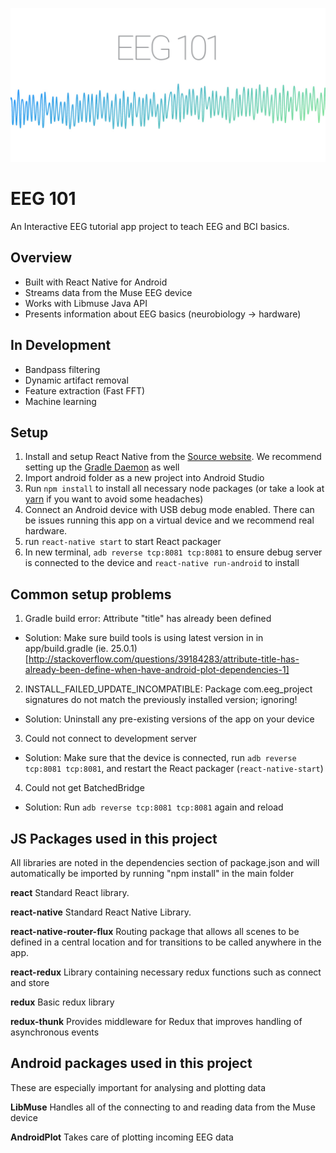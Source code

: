 
<p align="center">
    <img alt="babel" src="/EEG101graphic.png/" width="600">
</p>

# EEG 101

An Interactive EEG tutorial app project to teach EEG and BCI basics.

## Overview

- Built with React Native for Android
- Streams data from the Muse EEG device
- Works with Libmuse Java API
- Presents information about EEG basics (neurobiology -> hardware)

## In Development

- Bandpass filtering
- Dynamic artifact removal
- Feature extraction (Fast FFT)
- Machine learning

## Setup

1. Install and setup React Native from the [Source website](https://facebook.github.io/react-native/docs/getting-started.html). We recommend setting up the [Gradle Daemon](https://docs.gradle.org/2.9/userguide/gradle_daemon.html) as well
2. Import android folder as a new project into Android Studio
3. Run `npm install` to install all necessary node packages (or take a look at [yarn](https://github.com/yarnpkg/yarn) if you want to avoid some headaches)
4. Connect an Android device with USB debug mode enabled. There can be issues running this app on a virtual device and we recommend real hardware. 
5. run `react-native start` to start React packager
5. In new terminal, `adb reverse tcp:8081 tcp:8081` to ensure debug server is connected to the device and `react-native run-android` to install

## Common setup problems

1. Gradle build error: Attribute "title" has already been defined

- Solution: Make sure build tools is using latest version in in app/build.gradle (ie. 25.0.1) [http://stackoverflow.com/questions/39184283/attribute-title-has-already-been-define-when-have-android-plot-dependencies-1]

2. INSTALL_FAILED_UPDATE_INCOMPATIBLE: Package com.eeg_project signatures do not match the previously installed version; ignoring!

- Solution: Uninstall any pre-existing versions of the app on your device

3. Could not connect to development server

- Solution: Make sure that the device is connected, run `adb reverse tcp:8081 tcp:8081`, and restart the React packager (`react-native-start`)

4. Could not get BatchedBridge

- Solution: Run `adb reverse tcp:8081 tcp:8081` again and reload

## JS Packages used in this project
All libraries are noted in the dependencies section of package.json and will automatically be imported by running "npm install" in the main folder

**react**
Standard React library.

**react-native**
Standard React Native Library.

**react-native-router-flux**
Routing package that allows all scenes to be defined in a central location and for transitions to be called anywhere in the app.

**react-redux**
Library containing necessary redux functions such as connect and store

**redux**
Basic redux library

**redux-thunk**
Provides middleware for Redux that improves handling of asynchronous events

## Android packages used in this project
These are especially important for analysing and plotting data

**LibMuse**
Handles all of the connecting to and reading data from the Muse device

**AndroidPlot**
Takes care of plotting incoming EEG data